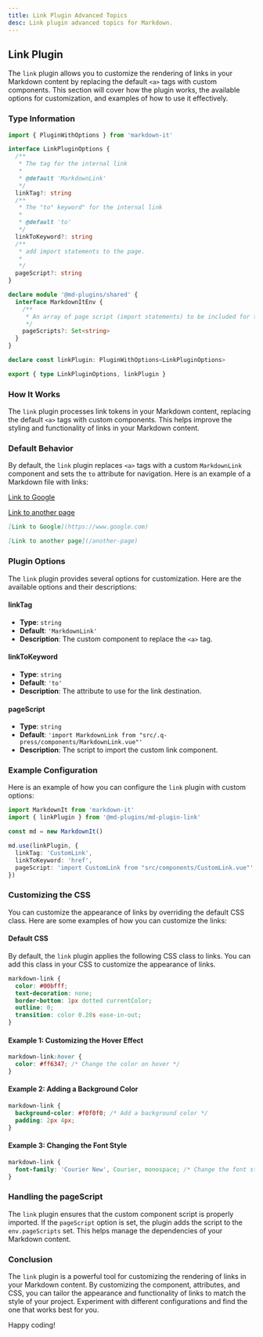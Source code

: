 ```yaml
---
title: Link Plugin Advanced Topics
desc: Link plugin advanced topics for Markdown.
---
```


## Link Plugin

The `link` plugin allows you to customize the rendering of links in your Markdown content by replacing the default `<a>` tags with custom components. This section will cover how the plugin works, the available options for customization, and examples of how to use it effectively.

### Type Information

```ts
import { PluginWithOptions } from 'markdown-it'

interface LinkPluginOptions {
  /**
   * The tag for the internal link
   *
   * @default 'MarkdownLink'
   */
  linkTag?: string
  /**
   * The "to" keyword" for the internal link
   *
   * @default 'to'
   */
  linkToKeyword?: string
  /**
   * add import statements to the page.
   *
   */
  pageScript?: string
}

declare module '@md-plugins/shared' {
  interface MarkdownItEnv {
    /**
     * An array of page script (import statements) to be included for tags.
     */
    pageScripts?: Set<string>
  }
}

declare const linkPlugin: PluginWithOptions<LinkPluginOptions>

export { type LinkPluginOptions, linkPlugin }
```

### How It Works

The `link` plugin processes link tokens in your Markdown content, replacing the default `<a>` tags with custom components. This helps improve the styling and functionality of links in your Markdown content.

### Default Behavior

By default, the `link` plugin replaces `<a>` tags with a custom `MarkdownLink` component and sets the `to` attribute for navigation. Here is an example of a Markdown file with links:

[Link to Google](https://www.google.com)

[Link to another page](/another-page)

```markdown
[Link to Google](https://www.google.com)

[Link to another page](/another-page)
```

### Plugin Options

The `link` plugin provides several options for customization. Here are the available options and their descriptions:

#### linkTag

- **Type**: `string`
- **Default**: `'MarkdownLink'`
- **Description**: The custom component to replace the `<a>` tag.

#### linkToKeyword

- **Type**: `string`
- **Default**: `'to'`
- **Description**: The attribute to use for the link destination.

#### pageScript

- **Type**: `string`
- **Default**: `'import MarkdownLink from "src/.q-press/components/MarkdownLink.vue"'`
- **Description**: The script to import the custom link component.

### Example Configuration

Here is an example of how you can configure the `link` plugin with custom options:

```typescript
import MarkdownIt from 'markdown-it'
import { linkPlugin } from '@md-plugins/md-plugin-link'

const md = new MarkdownIt()

md.use(linkPlugin, {
  linkTag: 'CustomLink',
  linkToKeyword: 'href',
  pageScript: 'import CustomLink from "src/components/CustomLink.vue"',
})
```

### Customizing the CSS

You can customize the appearance of links by overriding the default CSS class. Here are some examples of how you can customize the links:

#### Default CSS

By default, the `link` plugin applies the following CSS class to links. You can add this class in your CSS to customize the appearance of links.

```scss
markdown-link {
  color: #00bfff;
  text-decoration: none;
  border-bottom: 1px dotted currentColor;
  outline: 0;
  transition: color 0.28s ease-in-out;
}
```

#### Example 1: Customizing the Hover Effect

```css
markdown-link:hover {
  color: #ff6347; /* Change the color on hover */
}
```

#### Example 2: Adding a Background Color

```css
markdown-link {
  background-color: #f0f0f0; /* Add a background color */
  padding: 2px 4px;
}
```

#### Example 3: Changing the Font Style

```css
markdown-link {
  font-family: 'Courier New', Courier, monospace; /* Change the font style */
}
```

### Handling the pageScript

The `link` plugin ensures that the custom component script is properly imported. If the `pageScript` option is set, the plugin adds the script to the `env.pageScripts` set. This helps manage the dependencies of your Markdown content.

### Conclusion

The `link` plugin is a powerful tool for customizing the rendering of links in your Markdown content. By customizing the component, attributes, and CSS, you can tailor the appearance and functionality of links to match the style of your project. Experiment with different configurations and find the one that works best for you.

Happy coding!

